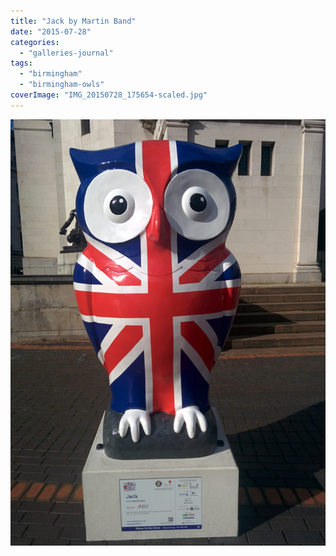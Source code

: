 ```yaml
---
title: "Jack by Martin Band"
date: "2015-07-28"
categories: 
  - "galleries-journal"
tags: 
  - "birmingham"
  - "birmingham-owls"
coverImage: "IMG_20150728_175654-scaled.jpg"
---
```


[![](images/IMG_20150728_175654-scaled.jpg)](https://davidpeach.co.uk/wp-content/uploads/2023/05/IMG_20150728_175654-scaled.jpg)
